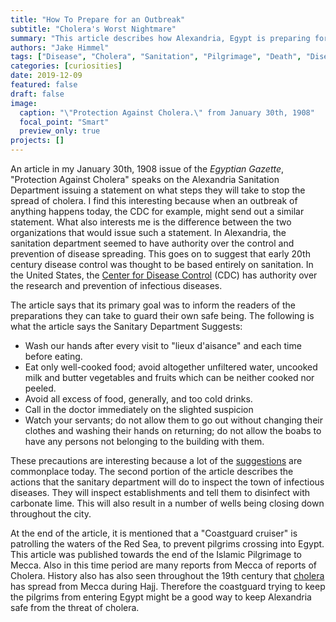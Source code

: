 ```yaml
---
title: "How To Prepare for an Outbreak"
subtitle: "Cholera's Worst Nightmare"
summary: "This article describes how Alexandria, Egypt is preparing for a potential Cholera Outbreak."
authors: "Jake Himmel"
tags: ["Disease", "Cholera", "Sanitation", "Pilgrimage", "Death", "Disease Prevention", "Sanitation Department"]
categories: [curiosities]
date: 2019-12-09
featured: false
draft: false
image:
  caption: "\"Protection Against Cholera.\" from January 30th, 1908"
  focal_point: "Smart"
  preview_only: true
projects: []
---
```


An article in my January 30th, 1908 issue of the _Egyptian Gazette_, "Protection Against Cholera" speaks on the Alexandria Sanitation Department issuing a statement on what steps they will take to stop the spread of cholera.  I find this interesting because when an outbreak of anything happens today, the CDC for example, might send out a similar statement.  What also interests me is the difference between the two organizations that would issue such a statement.  In Alexandria, the sanitation department seemed to have authority over the control and prevention of disease spreading.  This goes on to suggest that early 20th century disease control was thought to be based entirely on sanitation.  In the United States, the [Center for Disease Control](https://www.cdc.gov/about/organization/mission.htm) (CDC) has authority over the research and prevention of infectious diseases.  

The article says that its primary goal was to inform the readers of the preparations they can take to guard their own safe being. The following is what the article says the Sanitary Department Suggests:

* Wash our hands after every visit to "lieux d'aisance" and each time before eating.
* Eat only well-cooked food; avoid altogether unfiltered water, uncooked milk and butter vegetables and fruits which can be neither cooked nor peeled.
* Avoid all excess of food, generally, and too cold drinks.
* Call in the doctor immediately on the slighted suspicion
* Watch your servants; do not allow them to go out without changing their clothes and washing their hands on returning; do not allow the boabs to have any persons not belonging to the building with them.

These precautions are interesting because a lot of the [suggestions](https://www.cdc.gov/cholera/preventionsteps.html) are commonplace today.  The second portion of the article describes the actions that the sanitary department will do to inspect the town of infectious diseases.  They will inspect establishments and tell them to disinfect with carbonate lime.  This will also result in a number of wells being closing down throughout the city.

At the end of the article, it is mentioned that a "Coastguard cruiser" is patrolling the waters of the Red Sea, to prevent pilgrims crossing into Egypt.  This article was published towards the end of the Islamic Pilgrimage to Mecca.  Also in this time period are many reports from Mecca of reports of Cholera.  History also has also seen throughout the 19th century that [cholera](https://origins.osu.edu/article/hajj-and-europe/page/0/1) has spread from Mecca during Hajj.  Therefore the coastguard trying to keep the pilgrims from entering Egypt might be a good way to keep Alexandria safe from the threat of cholera.
